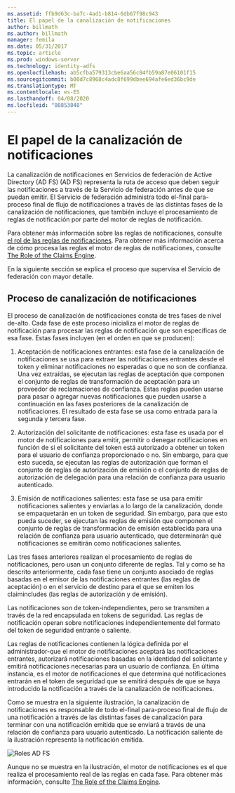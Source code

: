 ```yaml
---
ms.assetid: ffb9d63c-ba7c-4ad1-b814-6db67f98c943
title: El papel de la canalización de notificaciones
author: billmath
ms.author: billmath
manager: femila
ms.date: 05/31/2017
ms.topic: article
ms.prod: windows-server
ms.technology: identity-adfs
ms.openlocfilehash: ab5cfba579313cbe6aa56c84fb59a87e06101f15
ms.sourcegitcommit: b00d7c8968c4adc8f699dbee694afe6ed36bc9de
ms.translationtype: MT
ms.contentlocale: es-ES
ms.lasthandoff: 04/08/2020
ms.locfileid: "80853848"
---
```

# <a name="the-role-of-the-claims-pipeline"></a>El papel de la canalización de notificaciones
La canalización de notificaciones en Servicios de federación de Active Directory (AD FS) \(AD FS\) representa la ruta de acceso que deben seguir las notificaciones a través de la Servicio de federación antes de que se puedan emitir. El Servicio de federación administra todo el\-final para\-proceso final de flujo de notificaciones a través de las distintas fases de la canalización de notificaciones, que también incluye el procesamiento de reglas de notificación por parte del motor de reglas de notificación.  
  
Para obtener más información sobre las reglas de notificaciones, consulte [el rol de las reglas de notificaciones](The-Role-of-Claim-Rules.md). Para obtener más información acerca de cómo procesa las reglas el motor de reglas de notificaciones, consulte [The Role of the Claims Engine](The-Role-of-the-Claims-Engine.md).  
  
En la siguiente sección se explica el proceso que supervisa el Servicio de federación con mayor detalle.  
  
## <a name="claims-pipeline-process"></a>Proceso de canalización de notificaciones  
El proceso de canalización de notificaciones consta de tres fases de nivel de\-alto. Cada fase de este proceso inicializa el motor de reglas de notificación para procesar las reglas de notificación que son específicas de esa fase. Estas fases incluyen \(en el orden en que se producen\):  
  
1.  Aceptación de notificaciones entrantes: esta fase de la canalización de notificaciones se usa para extraer las notificaciones entrantes desde el token y eliminar notificaciones no esperadas o que no son de confianza. Una vez extraídas, se ejecutan las reglas de aceptación que componen el conjunto de reglas de transformación de aceptación para un proveedor de reclamaciones de confianza. Estas reglas pueden usarse para pasar o agregar nuevas notificaciones que pueden usarse a continuación en las fases posteriores de la canalización de notificaciones. El resultado de esta fase se usa como entrada para la segunda y tercera fase.  
  
2.  Autorización del solicitante de notificaciones: esta fase es usada por el motor de notificaciones para emitir, permitir o denegar notificaciones en función de si el solicitante del token está autorizado a obtener un token para el usuario de confianza proporcionado o no. Sin embargo, para que esto suceda, se ejecutan las reglas de autorización que forman el conjunto de reglas de autorización de emisión o el conjunto de reglas de autorización de delegación para una relación de confianza para usuario autenticado.  
  
3.  Emisión de notificaciones salientes: esta fase se usa para emitir notificaciones salientes y enviarlas a lo largo de la canalización, donde se empaquetarán en un token de seguridad. Sin embargo, para que esto pueda suceder, se ejecutan las reglas de emisión que componen el conjunto de reglas de transformación de emisión establecida para una relación de confianza para usuario autenticado, que determinarán qué notificaciones se emitirán como notificaciones salientes.  
  
Las tres fases anteriores realizan el procesamiento de reglas de notificaciones, pero usan un conjunto diferente de reglas. Tal y como se ha descrito anteriormente, cada fase tiene un conjunto asociado de reglas basadas en el emisor de las notificaciones entrantes \(las reglas de aceptación\) o en el servicio de destino para el que se emiten los claimincludes \(las reglas de autorización y de emisión\).  
  
Las notificaciones son de token\-independientes, pero se transmiten a través de la red encapsulada en tokens de seguridad. Las reglas de notificación operan sobre notificaciones independientemente del formato del token de seguridad entrante o saliente.  
  
Las reglas de notificaciones contienen la lógica definida por el administrador\-que el motor de notificaciones aceptará las notificaciones entrantes, autorizará notificaciones basadas en la identidad del solicitante y emitirá notificaciones necesarias para un usuario de confianza. En última instancia, es el motor de notificaciones el que determina qué notificaciones entrarán en el token de seguridad que se emitirá después de que se haya introducido la notificación a través de la canalización de notificaciones.  
  
Como se muestra en la siguiente ilustración, la canalización de notificaciones es responsable de todo el\-final para\-proceso final de flujo de una notificación a través de las distintas fases de canalización para terminar con una notificación emitida que se enviará a través de una relación de confianza para usuario autenticado. La notificación saliente de la ilustración representa la notificación emitida.  
  
![Roles AD FS](media/adfs2_pipeline.gif)  
  
Aunque no se muestra en la ilustración, el motor de notificaciones es el que realiza el procesamiento real de las reglas en cada fase. Para obtener más información, consulte [The Role of the Claims Engine](The-Role-of-the-Claims-Engine.md).  
  

